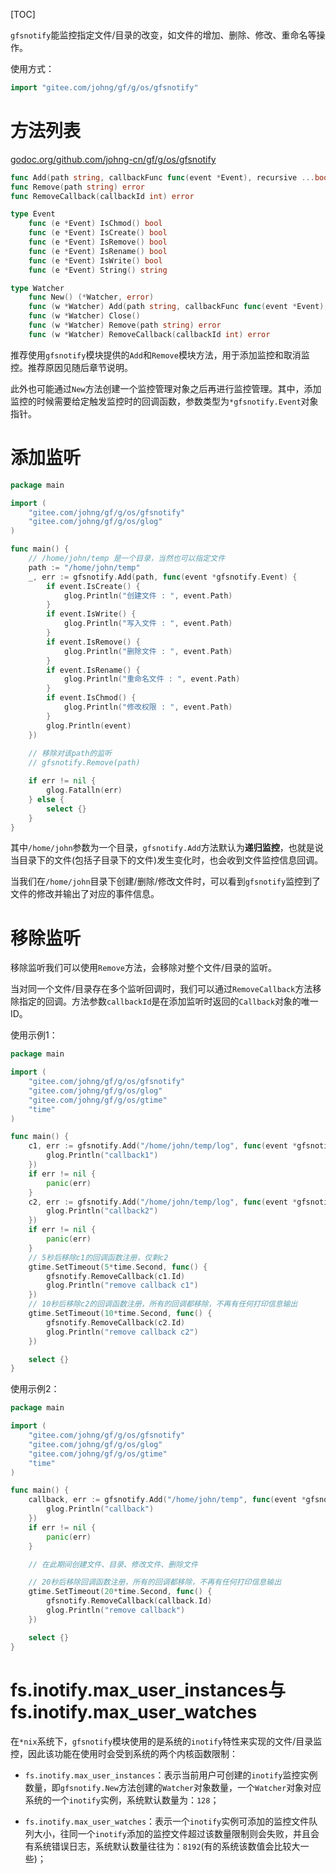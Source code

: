 [TOC]

`gfsnotify`能监控指定文件/目录的改变，如文件的增加、删除、修改、重命名等操作。

使用方式：
```go
import "gitee.com/johng/gf/g/os/gfsnotify"
```

# 方法列表
[godoc.org/github.com/johng-cn/gf/g/os/gfsnotify](https://godoc.org/github.com/johng-cn/gf/g/os/gfsnotify)
```go
func Add(path string, callbackFunc func(event *Event), recursive ...bool) (callback *Callback, err error)
func Remove(path string) error
func RemoveCallback(callbackId int) error

type Event
    func (e *Event) IsChmod() bool
    func (e *Event) IsCreate() bool
    func (e *Event) IsRemove() bool
    func (e *Event) IsRename() bool
    func (e *Event) IsWrite() bool
    func (e *Event) String() string

type Watcher
    func New() (*Watcher, error)
    func (w *Watcher) Add(path string, callbackFunc func(event *Event), recursive ...bool) (callback *Callback, err error)
    func (w *Watcher) Close()
    func (w *Watcher) Remove(path string) error
    func (w *Watcher) RemoveCallback(callbackId int) error
```

推荐使用`gfsnotify`模块提供的```Add```和```Remove```模块方法，用于添加监控和取消监控。推荐原因见随后章节说明。

此外也可能通过```New```方法创建一个监控管理对象之后再进行监控管理。其中，添加监控的时候需要给定触发监控时的回调函数，参数类型为```*gfsnotify.Event```对象指针。


# 添加监听

```go
package main

import (
    "gitee.com/johng/gf/g/os/gfsnotify"
    "gitee.com/johng/gf/g/os/glog"
)

func main() {
    // /home/john/temp 是一个目录，当然也可以指定文件
    path := "/home/john/temp"
    _, err := gfsnotify.Add(path, func(event *gfsnotify.Event) {
        if event.IsCreate() {
            glog.Println("创建文件 : ", event.Path)
        }
        if event.IsWrite() {
            glog.Println("写入文件 : ", event.Path)
        }
        if event.IsRemove() {
            glog.Println("删除文件 : ", event.Path)
        }
        if event.IsRename() {
            glog.Println("重命名文件 : ", event.Path)
        }
        if event.IsChmod() {
            glog.Println("修改权限 : ", event.Path)
        }
        glog.Println(event)
    })
    
    // 移除对该path的监听
    // gfsnotify.Remove(path)

    if err != nil {
        glog.Fatalln(err)
    } else {
        select {}
    }
}
```
其中`/home/john`参数为一个目录，`gfsnotify.Add`方法默认为**递归监控**，也就是说当目录下的文件(包括子目录下的文件)发生变化时，也会收到文件监控信息回调。

当我们在```/home/john```目录下创建/删除/修改文件时，可以看到`gfsnotify`监控到了文件的修改并输出了对应的事件信息。

# 移除监听

移除监听我们可以使用`Remove`方法，会移除对整个文件/目录的监听。

当对同一个文件/目录存在多个监听回调时，我们可以通过`RemoveCallback`方法移除指定的回调。方法参数`callbackId`是在添加监听时返回的`Callback`对象的唯一ID。

使用示例1：
```go
package main

import (
    "gitee.com/johng/gf/g/os/gfsnotify"
    "gitee.com/johng/gf/g/os/glog"
    "gitee.com/johng/gf/g/os/gtime"
    "time"
)

func main() {
    c1, err := gfsnotify.Add("/home/john/temp/log", func(event *gfsnotify.Event) {
        glog.Println("callback1")
    })
    if err != nil {
        panic(err)
    }
    c2, err := gfsnotify.Add("/home/john/temp/log", func(event *gfsnotify.Event) {
        glog.Println("callback2")
    })
    if err != nil {
        panic(err)
    }
    // 5秒后移除c1的回调函数注册，仅剩c2
    gtime.SetTimeout(5*time.Second, func() {
        gfsnotify.RemoveCallback(c1.Id)
        glog.Println("remove callback c1")
    })
    // 10秒后移除c2的回调函数注册，所有的回调都移除，不再有任何打印信息输出
    gtime.SetTimeout(10*time.Second, func() {
        gfsnotify.RemoveCallback(c2.Id)
        glog.Println("remove callback c2")
    })

    select {}
}
```


使用示例2：
```go
package main

import (
    "gitee.com/johng/gf/g/os/gfsnotify"
    "gitee.com/johng/gf/g/os/glog"
    "gitee.com/johng/gf/g/os/gtime"
    "time"
)

func main() {
    callback, err := gfsnotify.Add("/home/john/temp", func(event *gfsnotify.Event) {
        glog.Println("callback")
    })
    if err != nil {
        panic(err)
    }

    // 在此期间创建文件、目录、修改文件、删除文件

    // 20秒后移除回调函数注册，所有的回调都移除，不再有任何打印信息输出
    gtime.SetTimeout(20*time.Second, func() {
        gfsnotify.RemoveCallback(callback.Id)
        glog.Println("remove callback")
    })

    select {}
}
```




# fs.inotify.max_user_instances与fs.inotify.max_user_watches

在`*nix`系统下，`gfsnotify`模块使用的是系统的`inotify`特性来实现的文件/目录监控，因此该功能在使用时会受到系统的两个内核函数限制：

- `fs.inotify.max_user_instances`：表示当前用户可创建的`inotify`监控实例数量，即`gfsnotify.New`方法创建的`Watcher`对象数量，一个`Watcher`对象对应系统的一个`inotify`实例，系统默认数量为：`128`；

- `fs.inotify.max_user_watches`：表示一个`inotify`实例可添加的监控文件队列大小，往同一个`inotify`添加的监控文件超过该数量限制则会失败，并且会有系统错误日志，系统默认数量往往为：`8192`(有的系统该数值会比较大一些)；

